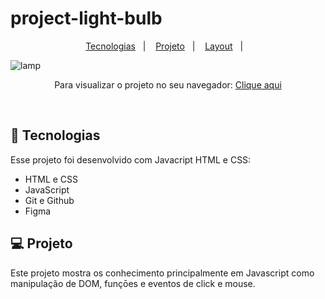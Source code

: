 # project-light-bulb



<p align="center">
  <a href="#-tecnologias">Tecnologias</a>&nbsp;&nbsp;&nbsp;|&nbsp;&nbsp;&nbsp;
  <a href="#-projeto">Projeto</a>&nbsp;&nbsp;&nbsp;|&nbsp;&nbsp;&nbsp;
  <a href="#-layout">Layout</a>&nbsp;&nbsp;&nbsp;|&nbsp;&nbsp;&nbsp;
</p>


![lamp](https://user-images.githubusercontent.com/50848988/227562902-d4d96a45-5618-45e9-9e3f-33e96613a43a.gif)


<p align="center"> Para visualizar o projeto no seu navegador:
  <a href="https://lightbulb2023.netlify.app/">Clique aqui</a>
</p>

<br>

## 🚀 Tecnologias

Esse projeto foi desenvolvido com Javacript HTML e CSS:

- HTML e CSS
- JavaScript
- Git e Github
- Figma

## 💻 Projeto

Este projeto mostra os conhecimento principalmente em Javascript como manipulação de DOM, funçōes e eventos de click e mouse.
